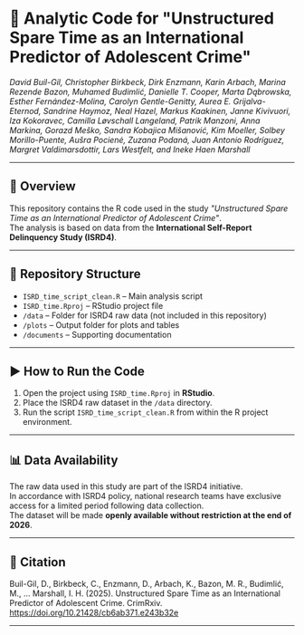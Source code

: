 # 🧾 Analytic Code for "Unstructured Spare Time as an International Predictor of Adolescent Crime"

*David Buil-Gil, Christopher Birkbeck, Dirk Enzmann, Karin Arbach, Marina Rezende Bazon, Muhamed Budimlić, Danielle T. Cooper, Marta Dąbrowska, Esther Fernández-Molina, Carolyn Gentle-Genitty, Aurea E. Grijalva-Eternod, Sandrine Haymoz, Neal Hazel, Markus Kaakinen, Janne Kivivuori, Iza Kokoravec, Camilla Løvschall Langeland, Patrik Manzoni, Anna Markina, Gorazd Meško, Sandra Kobajica Mišanović, Kim Moeller, Solbey Morillo-Puente, Aušra Pocienė, Zuzana Podaná, Juan Antonio Rodríguez, Margret Valdimarsdottir, Lars Westfelt, and Ineke Haen Marshall*

---

## 📄 Overview

This repository contains the R code used in the study *"Unstructured Spare Time as an International Predictor of Adolescent Crime"*.  
The analysis is based on data from the **International Self-Report Delinquency Study (ISRD4)**.

---

## 📁 Repository Structure

- `ISRD_time_script_clean.R` – Main analysis script  
- `ISRD_time.Rproj` – RStudio project file  
- `/data` – Folder for ISRD4 raw data (not included in this repository)  
- `/plots` – Output folder for plots and tables  
- `/documents` – Supporting documentation

---

## ▶️ How to Run the Code

1. Open the project using `ISRD_time.Rproj` in **RStudio**.  
2. Place the ISRD4 raw dataset in the `/data` directory.  
3. Run the script `ISRD_time_script_clean.R` from within the R project environment.

---

## 📊 Data Availability

The raw data used in this study are part of the ISRD4 initiative.  
In accordance with ISRD4 policy, national research teams have exclusive access for a limited period following data collection.  
The dataset will be made **openly available without restriction at the end of 2026**.

---

## 📌 Citation

Buil-Gil, D., Birkbeck, C., Enzmann, D., Arbach, K., Bazon, M. R., Budimlić, M., … Marshall, I. H. (2025). Unstructured Spare Time as an International Predictor of Adolescent Crime. CrimRxiv. https://doi.org/10.21428/cb6ab371.e243b32e


---

